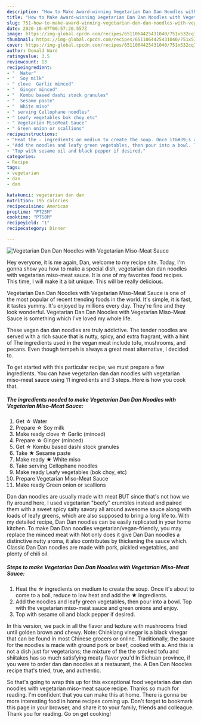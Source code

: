 ```yaml
---
description: "How to Make Award-winning Vegetarian Dan Dan Noodles with Vegetarian Miso-Meat Sauce"
title: "How to Make Award-winning Vegetarian Dan Dan Noodles with Vegetarian Miso-Meat Sauce"
slug: 751-how-to-make-award-winning-vegetarian-dan-dan-noodles-with-vegetarian-miso-meat-sauce
date: 2020-10-07T00:57:20.557Z
image: https://img-global.cpcdn.com/recipes/6511064425431040/751x532cq70/vegetarian-dan-dan-noodles-with-vegetarian-miso-meat-sauce-recipe-main-photo.jpg
thumbnail: https://img-global.cpcdn.com/recipes/6511064425431040/751x532cq70/vegetarian-dan-dan-noodles-with-vegetarian-miso-meat-sauce-recipe-main-photo.jpg
cover: https://img-global.cpcdn.com/recipes/6511064425431040/751x532cq70/vegetarian-dan-dan-noodles-with-vegetarian-miso-meat-sauce-recipe-main-photo.jpg
author: Donald Ward
ratingvalue: 3.5
reviewcount: 13
recipeingredient:
- "  Water"
- "  Soy milk"
- " clove  Garlic minced"
- "  Ginger minced"
- "  Kombu based dashi stock granules"
- "  Sesame paste"
- "  White miso"
- " serving Cellophane noodles"
- " Leafy vegetables bok choy etc"
- " Vegetarian MisoMeat Sauce"
- " Green onion or scallions"
recipeinstructions:
- "Heat the ☆ ingredients on medium to create the soup. Once it&#39;s about to come to a boil, reduce to low heat and add the ★ ingredients."
- "Add the noodles and leafy green vegetables, then pour into a bowl. Top with the vegetarian miso-meat sauce and green onions and enjoy."
- "Top with sesame oil and black pepper if desired."
categories:
- Recipe
tags:
- vegetarian
- dan
- dan

katakunci: vegetarian dan dan 
nutrition: 195 calories
recipecuisine: American
preptime: "PT25M"
cooktime: "PT58M"
recipeyield: "1"
recipecategory: Dinner

---
```



![Vegetarian Dan Dan Noodles with Vegetarian Miso-Meat Sauce](https://img-global.cpcdn.com/recipes/6511064425431040/751x532cq70/vegetarian-dan-dan-noodles-with-vegetarian-miso-meat-sauce-recipe-main-photo.jpg)

Hey everyone, it is me again, Dan, welcome to my recipe site. Today, I'm gonna show you how to make a special dish, vegetarian dan dan noodles with vegetarian miso-meat sauce. It is one of my favorites food recipes. This time, I will make it a bit unique. This will be really delicious.

Vegetarian Dan Dan Noodles with Vegetarian Miso-Meat Sauce is one of the most popular of recent trending foods in the world. It's simple, it is fast, it tastes yummy. It's enjoyed by millions every day. They're fine and they look wonderful. Vegetarian Dan Dan Noodles with Vegetarian Miso-Meat Sauce is something which I've loved my whole life.

These vegan dan dan noodles are truly addictive. The tender noodles are served with a rich sauce that is nutty, spicy, and extra fragrant, with a hint of The ingredients used in the vegan meat include tofu, mushrooms, and pecans. Even though tempeh is always a great meat alternative, I decided to.


To get started with this particular recipe, we must prepare a few ingredients. You can have vegetarian dan dan noodles with vegetarian miso-meat sauce using 11 ingredients and 3 steps. Here is how you cook that.

<!--inarticleads1-->

##### The ingredients needed to make Vegetarian Dan Dan Noodles with Vegetarian Miso-Meat Sauce:

1. Get  ☆ Water
1. Prepare  ☆ Soy milk
1. Make ready  clove ☆ Garlic (minced)
1. Prepare  ☆ Ginger (minced)
1. Get  ☆ Kombu based dashi stock granules
1. Take  ★ Sesame paste
1. Make ready  ★ White miso
1. Take  serving Cellophane noodles
1. Make ready  Leafy vegetables (bok choy, etc)
1. Prepare  Vegetarian Miso-Meat Sauce
1. Make ready  Green onion or scallions


Dan dan noodles are usually made with meat BUT since that&#39;s not how we fly around here, I used vegetarian &#34;beefy&#34; crumbles instead and paired them with a sweet spicy salty savory all around awesome sauce along with loads of leafy greens, which are also supposed to bring a long life to. With my detailed recipe, Dan Dan noodles can be easily replicated in your home kitchen. To make Dan Dan noodles vegetarian/vegan-friendly, you may replace the minced meat with Not only does it give Dan Dan noodles a distinctive nutty aroma, it also contributes by thickening the sauce which. Classic Dan Dan noodles are made with pork, pickled vegetables, and plenty of chili oil. 

<!--inarticleads2-->

##### Steps to make Vegetarian Dan Dan Noodles with Vegetarian Miso-Meat Sauce:

1. Heat the ☆ ingredients on medium to create the soup. Once it&#39;s about to come to a boil, reduce to low heat and add the ★ ingredients.
1. Add the noodles and leafy green vegetables, then pour into a bowl. Top with the vegetarian miso-meat sauce and green onions and enjoy.
1. Top with sesame oil and black pepper if desired.


In this version, we pack in all the flavor and texture with mushrooms fried until golden brown and chewy. Note: Chinkiang vinegar is a black vinegar that can be found in most Chinese grocers or online. Traditionally, the sauce for the noodles is made with ground pork or beef, cooked with a. And this is not a dish just for vegetarians; the mixture of the the smoked tofu and shiitakes has so much satisfying meaty flavor you&#39;d In Sichuan province, if you were to order dan dan noodles at a restaurant, the. A Dan Dan Noodles recipe that&#39;s tried, true, and authentic. 

So that's going to wrap this up for this exceptional food vegetarian dan dan noodles with vegetarian miso-meat sauce recipe. Thanks so much for reading. I'm confident that you can make this at home. There is gonna be more interesting food in home recipes coming up. Don't forget to bookmark this page in your browser, and share it to your family, friends and colleague. Thank you for reading. Go on get cooking!
